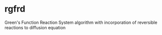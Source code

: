 # rgfrd
Green's Function Reaction System algorithm with incorporation of reversible reactions to diffusion equation
